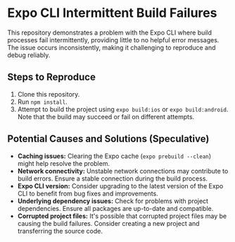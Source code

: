 # Expo CLI Intermittent Build Failures

This repository demonstrates a problem with the Expo CLI where build processes fail intermittently, providing little to no helpful error messages. The issue occurs inconsistently, making it challenging to reproduce and debug reliably.

## Steps to Reproduce

1. Clone this repository.
2. Run `npm install`.
3. Attempt to build the project using `expo build:ios` or `expo build:android`. Note that the build may succeed or fail on different attempts.

## Potential Causes and Solutions (Speculative)

* **Caching issues:** Clearing the Expo cache (`expo prebuild --clean`) might help resolve the problem.
* **Network connectivity:** Unstable network connections may contribute to build errors. Ensure a stable connection during the build process.
* **Expo CLI version:** Consider upgrading to the latest version of the Expo CLI to benefit from bug fixes and improvements.
* **Underlying dependency issues:** Check for problems with project dependencies. Ensure all packages are up-to-date and compatible.
* **Corrupted project files:** It's possible that corrupted project files may be causing the build failures. Consider creating a new project and transferring the source code.